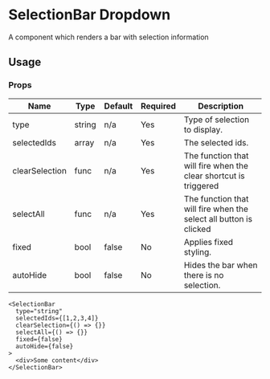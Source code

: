# SelectionBar Dropdown
A component which renders a bar with selection information

## Usage

### Props

| Name                  | Type          | Default       | Required | Description                                         |
| --------------------- |-------------- | ------------- | -------- |---------------------------------------------------- |
| type                  | string        | n/a           | Yes      | Type of selection to display.                       |
| selectedIds           | array         | n/a           | Yes      | The selected ids.                                   |
| clearSelection        | func          | n/a           | Yes      | The function that will fire when the clear shortcut is triggered  |
| selectAll             | func          | n/a           | Yes      | The function that will fire when the select all button is clicked  |
| fixed                 | bool          | false         | No       | Applies fixed styling.              |
| autoHide              | bool          | false         | No       | Hides the bar when there is no selection.              |

```
<SelectionBar
  type="string"
  selectedIds={[1,2,3,4]}
  clearSelection={() => {}}
  selectAll={() => {}}
  fixed={false}
  autoHide={false}
>
  <div>Some content</div>
</SelectionBar>
```
